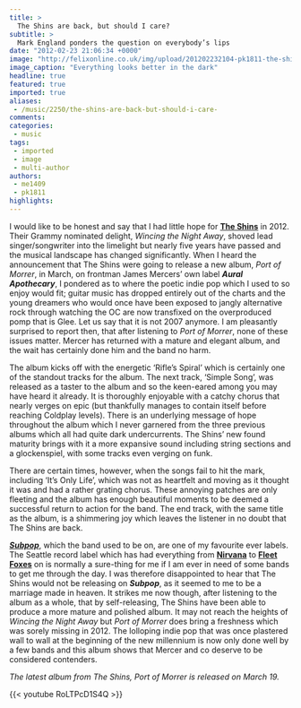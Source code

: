 ```yaml
---
title: >
  The Shins are back, but should I care?
subtitle: >
  Mark England ponders the question on everybody’s lips
date: "2012-02-23 21:06:34 +0000"
image: "http://felixonline.co.uk/img/upload/201202232104-pk1811-the-shins-port-of-morrow.jpg"
image_caption: "Everything looks better in the dark"
headline: true
featured: true
imported: true
aliases:
 - /music/2250/the-shins-are-back-but-should-i-care-
comments:
categories:
 - music
tags:
 - imported
 - image
 - multi-author
authors:
 - me1409
 - pk1811
highlights:
---
```


I would like to be honest and say that I had little hope for [__The Shins__](http://mercerhouse.theshins.com/) in 2012. Their Grammy nominated delight, _Wincing the Night Away_, shoved lead singer/songwriter into the limelight but nearly five years have passed and the musical landscape has changed significantly. When I heard the announcement that The Shins were going to release a new album, _Port of Morrer_, in March, on frontman James Mercers’ own label ___Aural Apothecary___, I pondered as to where the poetic indie pop which I used to so enjoy would fit; guitar music has dropped entirely out of the charts and the young dreamers who would once have been exposed to jangly alternative rock through watching the OC are now transfixed on the overproduced pomp that is Glee. Let us say that it is not 2007 anymore. I am pleasantly surprised to report then, that after listening to _Port of Morrer_, none of these issues matter. Mercer has returned with a mature and elegant album, and the wait has certainly done him and the band no harm.

The album kicks off with the energetic ‘Rifle’s Spiral’ which is certainly one of the standout tracks for the album. The next track, ‘Simple Song’, was released as a taster to the album and so the keen-eared among you may have heard it already. It is thoroughly enjoyable with a catchy chorus that nearly verges on epic (but thankfully manages to contain itself before reaching Coldplay levels). There is an underlying message of hope throughout the album which I never garnered from the three previous albums which all had quite dark undercurrents. The Shins’ new found maturity brings with it a more expansive sound including string sections and a glockenspiel, with some tracks even verging on funk.

There are certain times, however, when the songs fail to hit the mark, including ‘It’s Only Life’, which was not as heartfelt and moving as it thought it was and had a rather grating chorus. These annoying patches are only fleeting and the album has enough beautiful moments to be deemed a successful return to action for the band. The end track, with the same title as the album, is a shimmering joy which leaves the listener in no doubt that The Shins are back.

[___Subpop___](http://www.subpop.com/), which the band used to be on, are one of my favourite ever labels. The Seattle record label which has had everything from [__Nirvana__](http://www.nirvana.com/) to [__Fleet Foxes__](http://fleetfoxes.com/) on is normally a sure-thing for me if I am ever in need of some bands to get me through the day. I was therefore disappointed to hear that The Shins would not be releasing on ___Subpop___, as it seemed to me to be a marriage made in heaven. It strikes me now though, after listening to the album as a whole, that by self-releasing, The Shins have been able to produce a more mature and polished album. It may not reach the heights of _Wincing the Night Away_ but _Port of Morrer_ does bring a freshness which was sorely missing in 2012. The lolloping indie pop that was once plastered wall to wall at the beginning of the new millennium is now only done well by a few bands and this album shows that Mercer and co deserve to be considered contenders.

_The latest album from The Shins, Port of Morrer is released on March 19._

{{< youtube RoLTPcD1S4Q >}}
